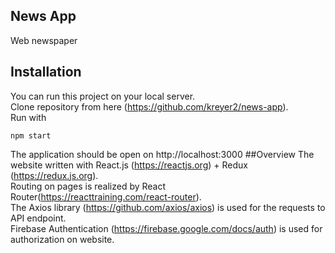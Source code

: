 ## News App
Web newspaper
## Installation
You can run this project on your local server.<br>
Clone repository from here (https://github.com/kreyer2/news-app).<br>
Run with 
```
npm start
```
The application should be open on http://localhost:3000
##Overview
The website written with React.js (https://reactjs.org) + Redux (https://redux.js.org).<br>
Routing on pages is realized by React Router(https://reacttraining.com/react-router).<br>
The Axios library (https://github.com/axios/axios) is used for the requests to API endpoint.<br>
Firebase Authentication (https://firebase.google.com/docs/auth) is used for authorization on website.





